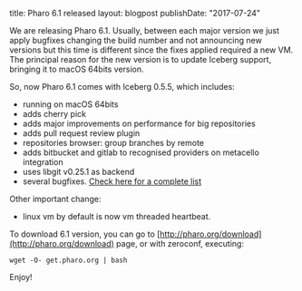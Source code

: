 title: Pharo 6.1 releasedlayout: blogpostpublishDate: "2017-07-24"We are releasing Pharo 6.1. Usually, between each major version we just apply bugfixes changing the build number and not announcing new versions but this time is different since the fixes applied required a new VM. The principal reason for the new version is to update Iceberg support, bringing it to macOS 64bits version. So, now Pharo 6.1 comes with Iceberg 0.5.5, which includes: - running on macOS 64bits- adds cherry pick - adds major improvements on performance for big repositories- adds pull request review plugin- repositories browser: group branches by remote- adds bitbucket and gitlab to recognised providers on metacello integration- uses libgit v0.25.1 as backend- several bugfixes. [Check here for a complete list](http://files.pharo.org/media/ChangeLog61.txt)Other important change: - linux vm by default is now vm threaded heartbeat. To download 6.1 version, you can go to [http://pharo.org/download](http://pharo.org/download) page, or with zeroconf, executing: ```wget -O- get.pharo.org | bash```Enjoy!